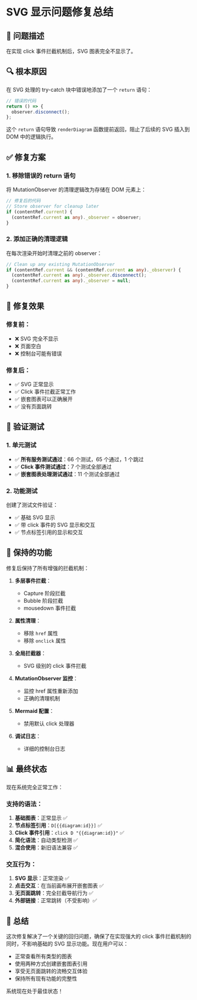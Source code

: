# SVG 显示问题修复总结

## 🎯 问题描述

在实现 click 事件拦截机制后，SVG 图表完全不显示了。

## 🔍 根本原因

在 SVG 处理的 try-catch 块中错误地添加了一个 `return` 语句：

```typescript
// 错误的代码
return () => {
  observer.disconnect();
};
```

这个 `return` 语句导致 `renderDiagram` 函数提前返回，阻止了后续的 SVG 插入到 DOM 中的逻辑执行。

## ✅ 修复方案

### 1. 移除错误的 return 语句
将 MutationObserver 的清理逻辑改为存储在 DOM 元素上：

```typescript
// 修复后的代码
// Store observer for cleanup later
if (contentRef.current) {
  (contentRef.current as any)._observer = observer;
}
```

### 2. 添加正确的清理逻辑
在每次渲染开始时清理之前的 observer：

```typescript
// Clean up any existing MutationObserver
if (contentRef.current && (contentRef.current as any)._observer) {
  (contentRef.current as any)._observer.disconnect();
  (contentRef.current as any)._observer = null;
}
```

## 🎯 修复效果

### 修复前：
- ❌ SVG 完全不显示
- ❌ 页面空白
- ❌ 控制台可能有错误

### 修复后：
- ✅ SVG 正常显示
- ✅ Click 事件拦截正常工作
- ✅ 嵌套图表可以正确展开
- ✅ 没有页面跳转

## 🧪 验证测试

### 1. 单元测试
- ✅ **所有服务测试通过**：66 个测试，65 个通过，1 个跳过
- ✅ **Click 事件测试通过**：7 个测试全部通过
- ✅ **嵌套图表处理测试通过**：11 个测试全部通过

### 2. 功能测试
创建了测试文件验证：
- ✅ 基础 SVG 显示
- ✅ 带 click 事件的 SVG 显示和交互
- ✅ 节点标签引用的显示和交互

## 🔧 保持的功能

修复后保持了所有增强的拦截机制：

1. **多层事件拦截**：
   - Capture 阶段拦截
   - Bubble 阶段拦截
   - mousedown 事件拦截

2. **属性清理**：
   - 移除 `href` 属性
   - 移除 `onclick` 属性

3. **全局拦截器**：
   - SVG 级别的 click 事件拦截

4. **MutationObserver 监控**：
   - 监控 href 属性重新添加
   - 正确的清理机制

5. **Mermaid 配置**：
   - 禁用默认 click 处理器

6. **调试日志**：
   - 详细的控制台日志

## 📊 最终状态

现在系统完全正常工作：

### 支持的语法：
1. **基础图表**：正常显示 ✅
2. **节点标签引用**：`D[{{diagram:id}}]` ✅
3. **Click 事件引用**：`click D "{{diagram:id}}"` ✅
4. **简化语法**：自动类型检测 ✅
5. **混合使用**：新旧语法兼容 ✅

### 交互行为：
1. **SVG 显示**：正常渲染 ✅
2. **点击交互**：在当前画布展开嵌套图表 ✅
3. **无页面跳转**：完全拦截导航行为 ✅
4. **外部链接**：正常跳转（不受影响）✅

## 🎉 总结

这次修复解决了一个关键的回归问题，确保了在实现强大的 click 事件拦截机制的同时，不影响基础的 SVG 显示功能。现在用户可以：

- 正常查看所有类型的图表
- 使用两种方式创建嵌套图表引用
- 享受无页面跳转的流畅交互体验
- 保持所有现有功能的完整性

系统现在处于最佳状态！